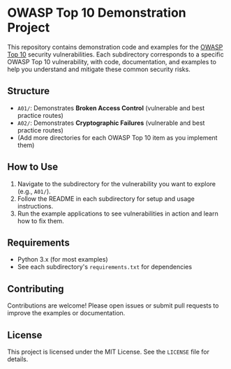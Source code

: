 # OWASP Top 10 Demonstration Project

This repository contains demonstration code and examples for the [OWASP Top 10](https://owasp.org/www-project-top-ten/) security vulnerabilities. Each subdirectory corresponds to a specific OWASP Top 10 vulnerability, with code, documentation, and examples to help you understand and mitigate these common security risks.

## Structure

- `A01/`: Demonstrates **Broken Access Control** (vulnerable and best practice routes)
- `A02/`: Demonstrates **Cryptographic Failures** (vulnerable and best practice routes)
- (Add more directories for each OWASP Top 10 item as you implement them)

## How to Use

1. Navigate to the subdirectory for the vulnerability you want to explore (e.g., `A01/`).
2. Follow the README in each subdirectory for setup and usage instructions.
3. Run the example applications to see vulnerabilities in action and learn how to fix them.

## Requirements

- Python 3.x (for most examples)
- See each subdirectory's `requirements.txt` for dependencies

## Contributing

Contributions are welcome! Please open issues or submit pull requests to improve the examples or documentation.

## License

This project is licensed under the MIT License. See the `LICENSE` file for details.

